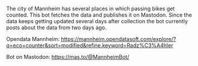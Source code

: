 The city of Mannheim has several places in which passing bikes get counted. This bot fetches the data and publishes it on Mastodon.
Since the data keeps getting updated several days after collection the bot currently posts about the data from two days ago.

Opendata Mannheim: https://mannheim.opendatasoft.com/explore/?q=eco+counter&sort=modified&refine.keyword=Radz%C3%A4hler

Bot on Mastodon: https://mas.to/@MannheimBot/

